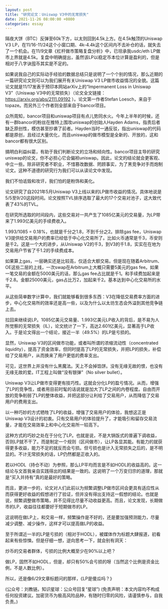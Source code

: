 ```yaml
---
layout: post
title: "研究论文：Uniswap V3中的无常损失"
date: 2021-11-26 08:00:00 +0800
categories: essay
---
```


隔夜大饼（BTC）反弹至60k下方，以太则回到4.5k上方。在4.5k触顶的Uniswap V3 LP，在11/16-11/24这个小窗口期、4k-4.4k这个区间内不去补仓的话，就失去了一个机会。在11/9文章《杠杆做市策略复盘分析》中，已坦承我usdc/eth LP做市上界就是4.5k。复盘中明确提出，虽然该LP以稳定币本位计算是盈利的，但是相对于八字诀囤币其实是不足的。

如果说我自己的实际动手经验的数据总结只是说明了一个个别的情况，那么近期的一篇研究论文则可以为我们展开有关Uniswap V3 LP做市收益情况的全貌。这篇论文就是11/17发表于预印本网站arXiv上的“Impermanent Loss in Uniswap V3”（Uniswap V3中的无常损失）（论文全文链接：https://arxiv.org/abs/2111.09192 ）。论文第一作者Stefan Loesch，来自于topaze。而另外三个作者则全部来自于bancor项目。

众所周知，bancor项目和uniswap项目有点儿势同水火。今年上半年的时候，还有一群bancor的粉丝在推特上围攻uniswap的创始人Hayden Adams，指责后者缺乏原创性，模仿甚至抄袭了前者。Hayden当时一通反驳，指出uniswap的代码都是原创，且经过大量优化，而且uniswap的做市模型是全新的、开放的，这和bancor都有很大区别。

搞明白利益纠葛，有助于我们判断论文的立场和倾向性。bancor项目主导的研究uniswap的论文，你不必担心它会偏袒uniswap。因此，论文的结论就会更客观、中立一些。除非研究者不职业，不惜篡改数据、罔顾事实，为了黑竞争对手而炮制论文。这种不道德的研究行为我们可以从读论文中发现。

我们不怕诋毁和攻讦，我们怕的是粉饰和美化。

论文研究了自2021年5月Uniswap V3上线以来的LP做市收益的情况。具体地说是5/5至9/20这段时间。论文按照TVL排序选取了最大的17个交易对池子，这大致代表了43%的TVL。

在研究所选取的时间段内，这些交易对一共产生了1085亿美元的交易量，为LP带来了1.993亿美元的手续费收入。

1.993/1085 = 0.18%，也就是千分之1.8，不到千分之2。排除gas fee，Uniswap V3提供给交易用户的费率已经低于中心化交易所了。比如火币通常是千3，币安则是千2。这是一个大的进步，从Uniswap V2的千3，到V3的千1.8，实实在在地为交易用户节省了千1.2的手续费成本。

如果算上gas，一层确实还是比较高，仅适合大额交易。但是现在随着Arbitrum、OE这些二层的上线，一次swap在Arbitrum上大概只需要5美元的gas fee。如果一笔交易的金额在5000美元的话，那么gas fee占比就是千1。和手续费加起来是千2.8。金额25000美元，gas占比万2，加起来千2。基本达到中心化交易所的水平。

从这些简单数字计算中，我们就能够看到很多东西：V3在降低交易费率方面的进步，中心化交易所的效率还是高一些，以及为什么以太坊生态会外溢到其他竞争链上去。

拉回来继续说LP。1085亿美元交易量、1.993亿美元LP收入的背后，是不易为人所觉察的无常损失（IL），论文统计了一下，高达2.601亿美元，显著高于LP收入。于是论文得出一个结论，接近一半（49.5%）的LP是亏损的。

显然，Uniswap V3的区间做市功能，或者叫所谓的浓缩流动性（concentrated liquidity），提高了资金效率，但同时提高了LP的无常损失，并把LP的损失，补偿给了交易用户，从而换来了用户更低的费率支出。

可见，这世界上并没有什么黑魔法。天上不会掉馅饼。没有无缘无故的恨，也没有无缘无故的爱。IT工程上叫做“没有银弹”（No silver bullet）。

Uniswap V3让LP做市变得更有技巧性。这就会分化LP的盈亏情况。从而，增强了LP的竞争性，或者用目前时髦的话说就是加大了LP之间的内卷程度。自由而开放的竞争削弱了LP的整体收益，并把这部分让利给了交易用户，从而降低了交易用户的费用支出。

以一种巧妙的方式牺牲了LP的收益，增强了交易用户的体验，我想这正是Uniswap V3设计的初衷。只有交易用户的体验提升了，才能吸引和留存交易流量，才能在交易效率上和中心化交易所一较高下。

这种方式的巧妙之处在于分化了LP。也就是说，不是大锅饭式的普遍下调收益，否则LP就不干了。而是制定一个规则（区间做市），让LP各显其能。有能力的就获得更多收益，能力不足的就反而会亏损。但亏损也是计入无常损失之后的，是不明显的。不计无常损失的话，LP仍然都是正收入的。

若以HODL（持仓不动）为参照，那么LP平均而言是不如HODL的收益高的。这一结论与文首我亲自实践得出的结果是一致的。这说明了一个万变归宗的道理，那就是“买入并持有”真的是最好的策略。

而且，更进一步的，论文对人们此前以为频繁调整LP做市区间会更具有适应性从而获得更好收益的假想进行了验证，但并没有得出支持这一假想的结论。也就是说，频繁调整做市策略，并不见得比尽量不动收益更高。而且，论文发现，长期做市的LP，收益往往都要好于短期做市的LP。

这说明在做LP上，和交易一样，频繁操作是不好的，还是要加强预测能力，尽量减少调整、减少操作，这样才可以提高做LP的收益。

至于所谓近一半的LP是亏损的（相对于HODL），被媒体作为标题大肆报道，初看起来有些惊悚。但是仔细一想，逆向思考一下，就会别有洞天：

炒币的交易者群体，亏损的比例大概至少在90%以上吧？

做LP，固然不如HODL，但是，却只有50%会亏损的呀（当然这个比例是资金比例，不是人数比例）。

所以，还是像6/29文章标题问的那样，《LP是傻瓜吗？》

(公众号：刘教链。知识星球：公众号回复“星球”)
(免责声明：本文内容均不构成任何投资建议。加密货币为极高风险品种，有随时归零的风险，请谨慎参与，自我负责。)
